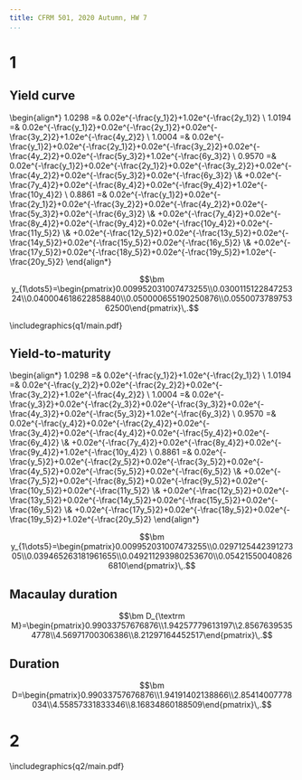 ```yaml
---
title: CFRM 501, 2020 Autumn, HW 7
...
```


# 1

## Yield curve

\begin{align*}
1.0298 =& 0.02e^{-\frac{y_1}2}+1.02e^{-\frac{2y_1}2} \\
1.0194 =& 0.02e^{-\frac{y_1}2}+0.02e^{-\frac{2y_1}2}+0.02e^{-\frac{3y_2}2}+1.02e^{-\frac{4y_2}2} \\
1.0004 =& 0.02e^{-\frac{y_1}2}+0.02e^{-\frac{2y_1}2}+0.02e^{-\frac{3y_2}2}+0.02e^{-\frac{4y_2}2}+0.02e^{-\frac{5y_3}2}+1.02e^{-\frac{6y_3}2} \\
0.9570 =& 0.02e^{-\frac{y_1}2}+0.02e^{-\frac{2y_1}2}+0.02e^{-\frac{3y_2}2}+0.02e^{-\frac{4y_2}2}+0.02e^{-\frac{5y_3}2}+0.02e^{-\frac{6y_3}2} \\&
+0.02e^{-\frac{7y_4}2}+0.02e^{-\frac{8y_4}2}+0.02e^{-\frac{9y_4}2}+1.02e^{-\frac{10y_4}2} \\
0.8861 =& 0.02e^{-\frac{y_1}2}+0.02e^{-\frac{2y_1}2}+0.02e^{-\frac{3y_2}2}+0.02e^{-\frac{4y_2}2}+0.02e^{-\frac{5y_3}2}+0.02e^{-\frac{6y_3}2} \\&
+0.02e^{-\frac{7y_4}2}+0.02e^{-\frac{8y_4}2}+0.02e^{-\frac{9y_4}2}+0.02e^{-\frac{10y_4}2}+0.02e^{-\frac{11y_5}2} \\&
+0.02e^{-\frac{12y_5}2}+0.02e^{-\frac{13y_5}2}+0.02e^{-\frac{14y_5}2}+0.02e^{-\frac{15y_5}2}+0.02e^{-\frac{16y_5}2} \\&
+0.02e^{-\frac{17y_5}2}+0.02e^{-\frac{18y_5}2}+0.02e^{-\frac{19y_5}2}+1.02e^{-\frac{20y_5}2}
\end{align*}

$$\bm y_{1\dots5}=\begin{pmatrix}0.009952031007473255\\0.030011512284725324\\0.040004618622858840\\0.050000655190250876\\0.055007378975362500\end{pmatrix}\,.$$

\includegraphics{q1/main.pdf}

## Yield-to-maturity

\begin{align*}
1.0298 =& 0.02e^{-\frac{y_1}2}+1.02e^{-\frac{2y_1}2} \\
1.0194 =& 0.02e^{-\frac{y_2}2}+0.02e^{-\frac{2y_2}2}+0.02e^{-\frac{3y_2}2}+1.02e^{-\frac{4y_2}2} \\
1.0004 =& 0.02e^{-\frac{y_3}2}+0.02e^{-\frac{2y_3}2}+0.02e^{-\frac{3y_3}2}+0.02e^{-\frac{4y_3}2}+0.02e^{-\frac{5y_3}2}+1.02e^{-\frac{6y_3}2} \\
0.9570 =& 0.02e^{-\frac{y_4}2}+0.02e^{-\frac{2y_4}2}+0.02e^{-\frac{3y_4}2}+0.02e^{-\frac{4y_4}2}+0.02e^{-\frac{5y_4}2}+0.02e^{-\frac{6y_4}2} \\&
+0.02e^{-\frac{7y_4}2}+0.02e^{-\frac{8y_4}2}+0.02e^{-\frac{9y_4}2}+1.02e^{-\frac{10y_4}2} \\
0.8861 =& 0.02e^{-\frac{y_5}2}+0.02e^{-\frac{2y_5}2}+0.02e^{-\frac{3y_5}2}+0.02e^{-\frac{4y_5}2}+0.02e^{-\frac{5y_5}2}+0.02e^{-\frac{6y_5}2} \\&
+0.02e^{-\frac{7y_5}2}+0.02e^{-\frac{8y_5}2}+0.02e^{-\frac{9y_5}2}+0.02e^{-\frac{10y_5}2}+0.02e^{-\frac{11y_5}2} \\&
+0.02e^{-\frac{12y_5}2}+0.02e^{-\frac{13y_5}2}+0.02e^{-\frac{14y_5}2}+0.02e^{-\frac{15y_5}2}+0.02e^{-\frac{16y_5}2} \\&
+0.02e^{-\frac{17y_5}2}+0.02e^{-\frac{18y_5}2}+0.02e^{-\frac{19y_5}2}+1.02e^{-\frac{20y_5}2}
\end{align*}

$$\bm y_{1\dots5}=\begin{pmatrix}0.009952031007473255\\0.029712544239127305\\0.039465263181961655\\0.049211293980253670\\0.054215500408266810\end{pmatrix}\,.$$

## Macaulay duration

$$\bm D_{\textrm M}=\begin{pmatrix}0.99033757676876\\1.94257779613197\\2.85676395354778\\4.56971700306386\\8.21297164452517\end{pmatrix}\,.$$

## Duration

$$\bm D=\begin{pmatrix}0.99033757676876\\1.94191402138866\\2.85414007778034\\4.55857331833346\\8.16834860188509\end{pmatrix}\,.$$

# 2

\includegraphics{q2/main.pdf}
